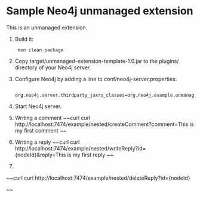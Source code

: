 Sample Neo4j unmanaged extension
================================

This is an unmanaged extension. 

1. Build it: 

        mvn clean package

2. Copy target/unmanaged-extension-template-1.0.jar to the plugins/ directory of your Neo4j server.

3. Configure Neo4j by adding a line to conf/neo4j-server.properties:

        org.neo4j.server.thirdparty_jaxrs_classes=org.neo4j.example.unmanagedextension=/example

4. Start Neo4j server.

5. Writing a comment
~~curl
        curl http://localhost:7474/example/nested/createComment?comment=This is my first comment 
~~

6. Writing a reply
~~curl
       curl http://localhost:7474/example/nested/writeReply?id={nodeId}&reply=This is my first reply
~~

7.
  ~~curl
      curl http://localhost:7474/example/nested/deleteReply?id={nodeId}
  
  ~~
